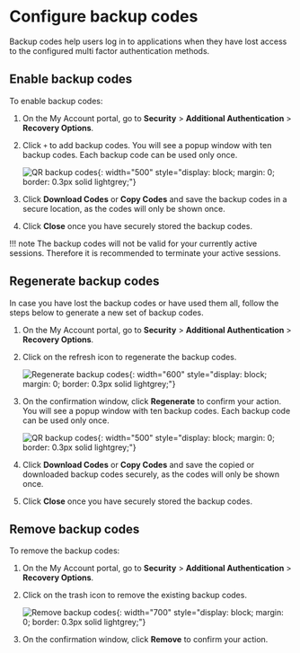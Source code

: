 # Configure backup codes

Backup codes help users log in to applications when they have lost access to the configured multi factor authentication methods.

## Enable backup codes

To enable backup codes:

1. On the My Account portal, go to **Security** > **Additional Authentication** > **Recovery Options**.

2. Click `+` to add backup codes.
    You will see a popup window with ten backup codes. Each backup code can be used only once.

    ![QR backup codes]({{base_path}}/assets/img/guides/mfa/backup-codes/backup-codes-via-myaccount.png){: width="500" style="display: block; margin: 0; border: 0.3px solid lightgrey;"}

3. Click **Download Codes** or **Copy Codes** and save the backup codes in a secure location, as the codes will only be shown once.

4. Click **Close** once you have securely stored the backup codes.

!!! note
    The backup codes will not be valid for your currently active sessions. Therefore it is recommended to terminate your active sessions.

## Regenerate backup codes

In case you have lost the backup codes or have used them all, follow the steps below to generate a new set of backup codes.

1. On the My Account portal, go to **Security** > **Additional Authentication** > **Recovery Options**.

2. Click on the refresh icon to regenerate the backup codes.

    ![Regenerate backup codes]({{base_path}}/assets/img/guides/mfa/backup-codes/regenerate-backup-codes.png){: width="600" style="display: block; margin: 0; border: 0.3px solid lightgrey;"}

3. On the confirmation window, click **Regenerate** to confirm your action.
    You will see a popup window with ten backup codes. Each backup code can be used only once.

    ![QR backup codes]({{base_path}}/assets/img/guides/mfa/backup-codes/backup-codes-via-myaccount.png){: width="500" style="display: block; margin: 0; border: 0.3px solid lightgrey;"}

4. Click **Download Codes** or **Copy Codes** and save the copied or downloaded backup codes securely, as the codes will only be shown once.

5. Click **Close** once you have securely stored the backup codes.

## Remove backup codes
To remove the backup codes:

1. On the My Account portal, go to **Security** > **Additional Authentication** > **Recovery Options**.

2. Click on the trash icon to remove the existing backup codes.

    ![Remove backup codes]({{base_path}}/assets/img/guides/mfa/backup-codes/remove-backup-codes.png){: width="700" style="display: block; margin: 0; border: 0.3px solid lightgrey;"}

3. On the confirmation window, click **Remove** to confirm your action.